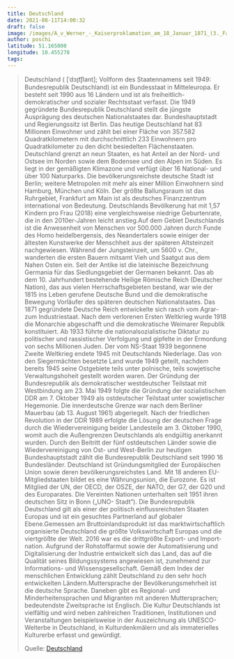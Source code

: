 ```yaml
---
title: Deutschland
date: 2021-08-11T14:00:32
draft: false
image: /images/A_v_Werner_-_Kaiserproklamation_am_18_Januar_1871_(3._Fassung_1885).jpg
author: poschi
latitude: 51.165000
longitude: 10.455278
tags: 
---
```




> Deutschland ( [ˈdɔɪ̯t͡ʃlant]; Vollform des Staatennamens seit 1949:
> Bundesrepublik Deutschland) ist ein Bundesstaat in Mitteleuropa. Er besteht
> seit 1990 aus 16 Ländern und ist als freiheitlich-demokratischer und sozialer
> Rechtsstaat verfasst. Die 1949 gegründete Bundesrepublik Deutschland stellt
> die jüngste Ausprägung des deutschen Nationalstaates dar. Bundeshauptstadt und
> Regierungssitz ist Berlin. Das heutige Deutschland hat 83 Millionen Einwohner
> und zählt bei einer Fläche von 357.582 Quadratkilometern mit durchschnittlich
> 233 Einwohnern pro Quadratkilometer zu den dicht besiedelten Flächenstaaten.
> Deutschland grenzt an neun Staaten, es hat Anteil an der Nord- und Ostsee im
> Norden sowie dem Bodensee und den Alpen im Süden. Es liegt in der gemäßigten
> Klimazone und verfügt über 16 National- und über 100 Naturparks. Die
> bevölkerungsreichste deutsche Stadt ist Berlin; weitere Metropolen mit mehr
> als einer Million Einwohnern sind Hamburg, München und Köln. Der größte
> Ballungsraum ist das Ruhrgebiet, Frankfurt am Main ist als deutsches
> Finanzzentrum international von Bedeutung. Deutschlands Bevölkerung hat mit
> 1,57 Kindern pro Frau (2018) eine vergleichsweise niedrige Geburtenrate, die
> in den 2010er-Jahren leicht anstieg.Auf dem Gebiet Deutschlands ist die
> Anwesenheit von Menschen vor 500.000 Jahren durch Funde des Homo
> heidelbergensis, des Neandertalers sowie einiger der ältesten Kunstwerke der
> Menschheit aus der späteren Altsteinzeit nachgewiesen. Während der
> Jungsteinzeit, um 5600 v. Chr., wanderten die ersten Bauern mitsamt Vieh und
> Saatgut aus dem Nahen Osten ein. Seit der Antike ist die lateinische
> Bezeichnung Germania für das Siedlungsgebiet der Germanen bekannt. Das ab dem
> 10. Jahrhundert bestehende Heilige Römische Reich (Deutscher Nation), das aus
> vielen Herrschaftsgebieten bestand, war wie der 1815 ins Leben gerufene
> Deutsche Bund und die demokratische Bewegung Vorläufer des späteren deutschen
> Nationalstaates. Das 1871 gegründete Deutsche Reich entwickelte sich rasch vom
> Agrar- zum Industriestaat. Nach dem verlorenen Ersten Weltkrieg wurde 1918 die
> Monarchie abgeschafft und die demokratische Weimarer Republik konstituiert. Ab
> 1933 führte die nationalsozialistische Diktatur zu politischer und
> rassistischer Verfolgung und gipfelte in der Ermordung von sechs Millionen
> Juden. Der vom NS-Staat 1939 begonnene Zweite Weltkrieg endete 1945 mit
> Deutschlands Niederlage. Das von den Siegermächten besetzte Land wurde 1949
> geteilt, nachdem bereits 1945 seine Ostgebiete teils unter polnische, teils
> sowjetische Verwaltungshoheit gestellt worden waren. Der Gründung der
> Bundesrepublik als demokratischer westdeutscher Teilstaat mit Westbindung am
> 23. Mai 1949 folgte die Gründung der sozialistischen DDR am 7. Oktober 1949
> als ostdeutscher Teilstaat unter sowjetischer Hegemonie. Die innerdeutsche
> Grenze war nach dem Berliner Mauerbau (ab 13. August 1961) abgeriegelt. Nach
> der friedlichen Revolution in der DDR 1989 erfolgte die Lösung der deutschen
> Frage durch die Wiedervereinigung beider Landesteile am 3. Oktober 1990, womit
> auch die Außengrenzen Deutschlands als endgültig anerkannt wurden. Durch den
> Beitritt der fünf ostdeutschen Länder sowie die Wiedervereinigung von Ost- und
> West-Berlin zur heutigen Bundeshauptstadt zählt die Bundesrepublik Deutschland
> seit 1990 16 Bundesländer. Deutschland ist Gründungsmitglied der Europäischen
> Union sowie deren bevölkerungsreichstes Land. Mit 18 anderen EU-
> Mitgliedstaaten bildet es eine Währungsunion, die Eurozone. Es ist Mitglied
> der UN, der OECD, der OSZE, der NATO, der G7, der G20 und des Europarates. Die
> Vereinten Nationen unterhalten seit 1951 ihren deutschen Sitz in Bonn („UNO-
> Stadt“). Die Bundesrepublik Deutschland gilt als einer der politisch
> einflussreichsten Staaten Europas und ist ein gesuchtes Partnerland auf
> globaler Ebene.Gemessen am Bruttoinlandsprodukt ist das marktwirtschaftlich
> organisierte Deutschland die größte Volkswirtschaft Europas und die
> viertgrößte der Welt. 2016 war es die drittgrößte Export- und Import­nation.
> Aufgrund der Rohstoffarmut sowie der Automatisierung und Digitalisierung der
> Industrie entwickelt sich das Land, das auf die Qualität seines
> Bildungssystems angewiesen ist, zunehmend zur Informations- und
> Wissensgesellschaft. Gemäß dem Index der menschlichen Entwicklung zählt
> Deutschland zu den sehr hoch entwickelten Ländern.Muttersprache der
> Bevölkerungsmehrheit ist die deutsche Sprache. Daneben gibt es Regional- und
> Minderheitensprachen und Migranten mit anderen Muttersprachen; bedeutendste
> Zweitsprache ist Englisch. Die Kultur Deutschlands ist vielfältig und wird
> neben zahlreichen Traditionen, Institutionen und Veranstaltungen
> beispielsweise in der Auszeichnung als UNESCO-Welterbe in Deutschland, in
> Kulturdenkmälern und als immaterielles Kulturerbe erfasst und gewürdigt.
>
> Quelle: [Deutschland](https://de.wikipedia.org/wiki/Deutschland)